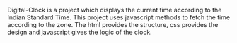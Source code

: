 Digital-Clock is a project which displays the current time according to the Indian Standard Time. This project uses javascript methods to fetch the time according to the zone. The html provides the structure, css provides the design and javascript gives the logic of the clock.
